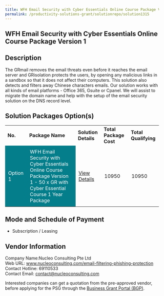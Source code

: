```yaml
---
title: WFH Email Security with Cyber Essentials Online Course Package Version 1
permalink: /productivity-solutions-grant/solutionrepo/solution1315
---
```


## WFH Email Security with Cyber Essentials Online Course Package Version 1

## Description

The GRmail removes the email threats even before it reaches the email server and GRisolation protects the users, by opening any malicious links in a sandbox so that it does not affect their computers. This solution also detects and filters away Chinese characters emails. Our solution works with all kinds of email platforms - Office 365, Gsuite or Cpanel. We will assist to migrate the domain name and help with the setup of the email security solution on the DNS record level.  

## Solution Packages Option(s)

<table>
<tr>
<td><b>No.</b></td>
<td><b>Package Name</b></td>
<td><b>Solution Details</b></td>
<td><b>Total Package Cost</b></td>
<td><b>Total Qualifying</b></td>
</tr>
<tr>
<td style='padding: 10px; background-color: #037E8A; color: #FFFFFF;'>Option 1</td>
<td style='padding: 10px; background-color: #037E8A; color: #FFFFFF;'>WFH Email Security with Cyber Essentials Online Course Package Version 1 - 50 x GR with Cyber Essential Course 1 Year Package</td>
<td style='padding: 10px;'><a href='https://www.gobusiness.gov.sg/images/psg/Desensitised_Nucleo_20200404_Annex_3_Part_2.pdf' target='_blank'>View Details</a></td>
<td style='padding: 10px;'>10950</td>
<td style='padding: 10px;'>10950</td>
</tr>
</table>

## Mode and Schedule of Payment

 - Subscription / Leasing

## Vendor Information

 Company Name:Nucleo Consulting Pte Ltd <br>Web URL: www.nucleoconsulting.com/email-filtering-phishing-protection <br>Contact Hotline: 69110533 <br>Contact Email: contact@nucleoconsulting.com <br>

Interested companies can get a quotation from the pre-approved vendor, before applying for the PSG through the <a href='https://www.businessgrants.gov.sg/' target='_blank' rel='noopener'>Business Grant Portal (BGP)</a>.

<script src="/jquery/resize-tables.js"></script>
